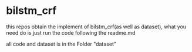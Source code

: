 # bilstm_crf
this repos obtain the implement of bilstm_crf(as well as dataset), what you need do is just run the code following the readme.md 

all code and dataset is in the Folder "dataset"
